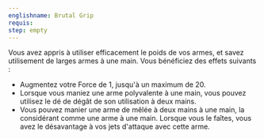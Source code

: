 ```yaml
---
englishname: Brutal Grip
requis:
step: empty
---
```

Vous avez appris à utiliser efficacement le poids de vos armes, et savez utilisement de larges armes à une main. Vous bénéficiez des effets suivants : 

 - Augmentez votre Force de 1, jusqu'à un maximum de 20.
 - Lorsque vous maniez une arme polyvalente à une main, vous pouvez utilisez le dé de dégât de son utilisation à deux mains.
 - Vous pouvez manier une arme de mêlée à deux mains à une main, la considérant comme une arme à une main. Lorsque vous le faîtes, vous avez le désavantage à vos jets d'attaque avec cette arme.
